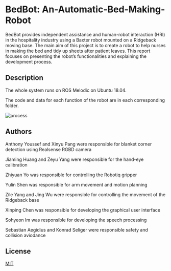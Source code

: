 # BedBot: An-Automatic-Bed-Making-Robot

BedBot provides independent assistance and human-robot interaction (HRI) in the hospitality industry using a Baxter robot mounted on a Ridgeback moving base. The main aim of this project is to create a robot to help nurses in making the bed and tidy up sheets after patient leaves. This report focuses on presenting the robot’s functionalities and explaining the development process.

## Description
The whole system runs on ROS Melodic on Ubuntu 18.04.

The code and data for each function of the robot are in each corresponding folder.

![process](https://user-images.githubusercontent.com/66956640/161036931-52598f8c-9e37-4812-b414-19560bbc309a.png)

## Authors


Anthony Youssef and Xinyu Pang were responsible for blanket corner detection using Realsense RGBD camera

Jiaming Huang and Zeyu Yang were responsible for the hand-eye calibration

Zhiyuan Yo was responsible for controlling the Robotiq gripper

Yulin Shen was responsible for arm movement and motion planning

Zile Yang and Jing Wu were responsible for controlling the movement of the Ridgeback base

Xinping Chen was responsible for developing the graphical user interface

Sohyeon Im was responsible for developing the speech processing

Sebastian Aegidius and Konrad Seliger were responsible safety and collision aviodance


## License
[MIT](https://choosealicense.com/licenses/mit/)
